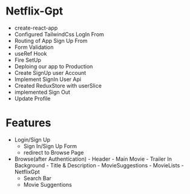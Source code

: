 # Netflix-Gpt

- create-react-app
- Configured TailwindCss
  LogIn From
- Routing of App
  Sign Up From
- Form Validation
- useRef Hook
- Fire SetUp
- Deploing our app to Production
- Create SignUp user Account
- Implement SignIn User Api
- Created ReduxStore with userSlice
- implemented Sign Out
- Update Profile

# Features

- Login/Sign Up
  - Sign In/Sign Up Form
  - redirect to Browse Page
- Browse(after Authentication) - Header - Main Movie - Trailer In Background - Title & Description - MovieSuggestions - MovieLists
  -NetflixGpt
  - Search Bar
  - Movie Suggentions
